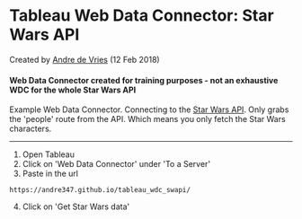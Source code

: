 Tableau Web Data Connector: Star Wars API
=====================================
Created by [Andre de Vries](https://www.twitter.com/andre347_) (12 Feb 2018)

####  **Web Data Connector created for training purposes - not an exhaustive WDC for the whole Star Wars API**

Example Web Data Connector. Connecting to the [Star Wars API](https://swapi.co). Only grabs the 'people' route from the API. Which means you only fetch the Star Wars characters.

----------------

1. Open Tableau
2. Click on 'Web Data Connector' under 'To a Server'
3. Paste in the url
```
https://andre347.github.io/tableau_wdc_swapi/
```
4. Click on 'Get Star Wars data'
